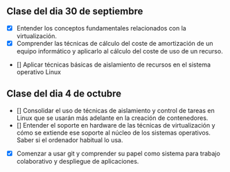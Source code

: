 Clase del dia 30 de septiembre
------------------------------

* [x] Entender los conceptos fundamentales relacionados con la virtualización.
* [x] Comprender las técnicas de cálculo del coste de amortización de un equipo informático y aplicarlo al cálculo del coste de uso de un recurso.
* [] Aplicar técnicas básicas de aislamiento de recursos en el sistema operativo Linux

Clase del dia 4 de octubre
--------------------------


* [] Consolidar el uso de técnicas de aislamiento y control de tareas en Linux que se usarán más adelante en la creación de contenedores.
* [] Entender el soporte en hardware de las técnicas de virtualización y cómo se extiende ese soporte al núcleo de los sistemas operativos. Saber si el ordenador habitual lo usa.
* [x] Comenzar a usar git y comprender su papel como sistema para trabajo colaborativo y despliegue de aplicaciones.

